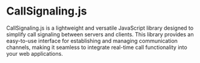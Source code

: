 # CallSignaling.js
CallSignaling.js is a lightweight and versatile JavaScript library designed to simplify call signaling between servers and clients. This library provides an easy-to-use interface for establishing and managing communication channels, making it seamless to integrate real-time call functionality into your web applications.
